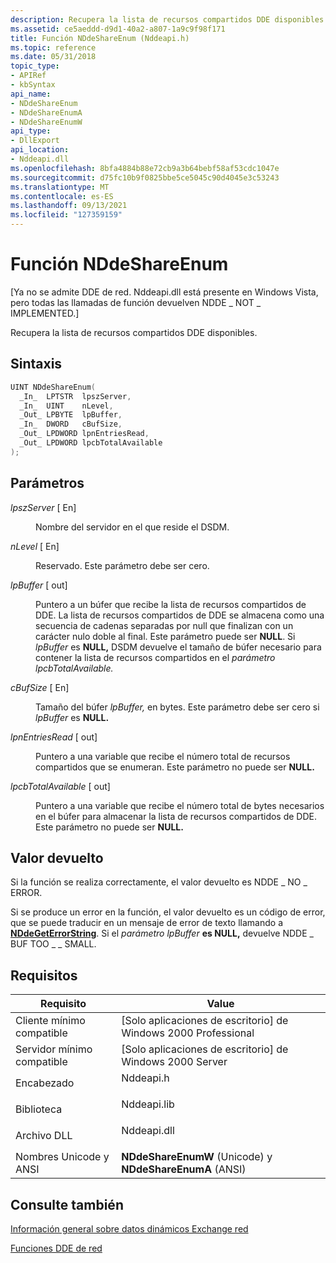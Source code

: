 ```yaml
---
description: Recupera la lista de recursos compartidos DDE disponibles.
ms.assetid: ce5aeddd-d9d1-40a2-a807-1a9c9f98f171
title: Función NDdeShareEnum (Nddeapi.h)
ms.topic: reference
ms.date: 05/31/2018
topic_type:
- APIRef
- kbSyntax
api_name:
- NDdeShareEnum
- NDdeShareEnumA
- NDdeShareEnumW
api_type:
- DllExport
api_location:
- Nddeapi.dll
ms.openlocfilehash: 8bfa4884b88e72cb9a3b64bebf58af53cdc1047e
ms.sourcegitcommit: d75fc10b9f0825bbe5ce5045c90d4045e3c53243
ms.translationtype: MT
ms.contentlocale: es-ES
ms.lasthandoff: 09/13/2021
ms.locfileid: "127359159"
---
```

# <a name="nddeshareenum-function"></a>Función NDdeShareEnum

\[Ya no se admite DDE de red. Nddeapi.dll está presente en Windows Vista, pero todas las llamadas de función devuelven NDDE \_ NOT \_ IMPLEMENTED.\]

Recupera la lista de recursos compartidos DDE disponibles.

## <a name="syntax"></a>Sintaxis


```C++
UINT NDdeShareEnum(
  _In_  LPTSTR  lpszServer,
  _In_  UINT    nLevel,
  _Out_ LPBYTE  lpBuffer,
  _In_  DWORD   cBufSize,
  _Out_ LPDWORD lpnEntriesRead,
  _Out_ LPDWORD lpcbTotalAvailable
);
```



## <a name="parameters"></a>Parámetros

<dl> <dt>

*lpszServer* \[ En\]
</dt> <dd>

Nombre del servidor en el que reside el DSDM.

</dd> <dt>

*nLevel* \[ En\]
</dt> <dd>

Reservado. Este parámetro debe ser cero.

</dd> <dt>

*lpBuffer* \[ out\]
</dt> <dd>

Puntero a un búfer que recibe la lista de recursos compartidos de DDE. La lista de recursos compartidos de DDE se almacena como una secuencia de cadenas separadas por null que finalizan con un carácter nulo doble al final. Este parámetro puede ser **NULL**. Si *lpBuffer* es **NULL,** DSDM devuelve el tamaño de búfer necesario para contener la lista de recursos compartidos en el *parámetro lpcbTotalAvailable.*

</dd> <dt>

*cBufSize* \[ En\]
</dt> <dd>

Tamaño del búfer *lpBuffer,* en bytes. Este parámetro debe ser cero si *lpBuffer* es **NULL.**

</dd> <dt>

*lpnEntriesRead* \[ out\]
</dt> <dd>

Puntero a una variable que recibe el número total de recursos compartidos que se enumeran. Este parámetro no puede ser **NULL.**

</dd> <dt>

*lpcbTotalAvailable* \[ out\]
</dt> <dd>

Puntero a una variable que recibe el número total de bytes necesarios en el búfer para almacenar la lista de recursos compartidos de DDE. Este parámetro no puede ser **NULL.**

</dd> </dl>

## <a name="return-value"></a>Valor devuelto

Si la función se realiza correctamente, el valor devuelto es NDDE \_ NO \_ ERROR.

Si se produce un error en la función, el valor devuelto es un código de error, que se puede traducir en un mensaje de error de texto llamando a [**NDdeGetErrorString**](nddegeterrorstring.md). Si el *parámetro lpBuffer* **es NULL,** devuelve NDDE \_ BUF TOO \_ \_ SMALL.

## <a name="requirements"></a>Requisitos



| Requisito | Value |
|-------------------------------------|----------------------------------------------------------------------------------------|
| Cliente mínimo compatible<br/> | \[Solo aplicaciones de escritorio\] de Windows 2000 Professional<br/>                             |
| Servidor mínimo compatible<br/> | \[Solo aplicaciones de escritorio\] de Windows 2000 Server<br/>                                   |
| Encabezado<br/>                   | <dl> <dt>Nddeapi.h</dt> </dl>   |
| Biblioteca<br/>                  | <dl> <dt>Nddeapi.lib</dt> </dl> |
| Archivo DLL<br/>                      | <dl> <dt>Nddeapi.dll</dt> </dl> |
| Nombres Unicode y ANSI<br/>   | **NDdeShareEnumW** (Unicode) y **NDdeShareEnumA** (ANSI)<br/>                  |



## <a name="see-also"></a>Consulte también

<dl> <dt>

[Información general sobre datos dinámicos Exchange red](network-dynamic-data-exchange.md)
</dt> <dt>

[Funciones DDE de red](network-dde-functions.md)
</dt> </dl>

 

 




